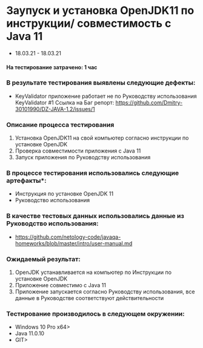 # Заупуск и установка OpenJDK11 по инструкции/ совместимость с Java 11
- 18.03.21 - 18.03.21


#### На тестирование затрачено: 1 час

### В результате тестирования выявлены следующие дефекты:

- KeyValidator приложение работает не по Руководству использования KeyValidator #1
Ссылка на Баг репорт: https://github.com/Dmitry-30101990/DZ-JAVA-1.2/issues/1


### Описание процесса тестирования

1. Установка OpenJDK11 на свой компьютер согласно инструкции по установке OpenJDK
2. Проверка совместимости приложения с Java 11
3. Запуск приложения по Руководству использования



### В процессе тестирования использовались следующие артефакты*:

- Инструкция по установке OpenJDK 11
- Руководство использования


### В качестве тестовых данных использовались данные из Руководство использования:
- https://github.com/netology-code/javaqa-homeworks/blob/master/intro/user-manual.md 

### Ожидаемый результат:

1. OpenJDK устанавливается на компьютер по Инструкции по установке OpenJDK
2. Приложение совместимо с Java 11
3. Приложение запускается согласно Руководству использования, все данные в Руководстве соответствуют действительности

### Тестирование производилось в следующем окружении:

- Windows 10 Pro x64>
- Java 11.0.10
- GIT>